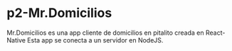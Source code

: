 # p2-Mr.Domicilios

Mr.Domicilios es una app cliente de domicilios en pitalito creada en React-Native
 Esta app se conecta a un servidor en NodeJS.